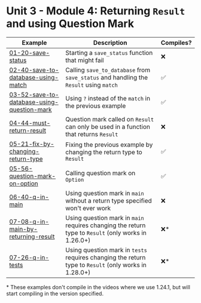 # Unit 3 - Module 4: Returning `Result` and using Question Mark

| Example | Description | Compiles? |
|---------|-------------|-----------|
| [01-20-save-status](01-20-save-status) | Starting a `save_status` function that might fail | ❌ |
| [02-40-save-to-database-using-match](02-40-save-to-database-using-match) | Calling `save_to_database` from `save_status` and handling the `Result` using `match` | ✅ |
| [03-52-save-to-database-using-question-mark](03-52-save-to-database-using-question-mark) | Using `?` instead of the `match` in the previous example | ✅ |
| [04-44-must-return-result](04-44-must-return-result) | Question mark called on `Result` can only be used in a function that returns `Result` | ❌ |
| [05-21-fix-by-changing-return-type](05-21-fix-by-changing-return-type) | Fixing the previous example by changing the return type to `Result` | ✅ |
| [05-56-question-mark-on-option](05-56-question-mark-on-option) | Calling question mark on `Option` | ✅ |
| [06-40-q-in-main](06-40-q-in-main) | Using question mark in `main` without a return type specified won't ever work | ❌ |
| [07-08-q-in-main-by-returning-result](07-08-q-in-main-by-returning-result) | Using question mark in `main` requires changing the return type to `Result` (only works in 1.26.0+) | ❌* |
| [07-26-q-in-tests](07-26-q-in-tests) | Using question mark in `tests` requires changing the return type to `Result` (only works in 1.28.0+) | ❌* |

\* These examples don't compile in the videos where we use 1.24.1, but will start compiling in the version specified.
